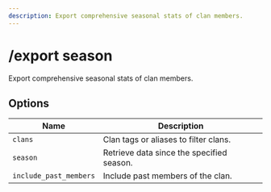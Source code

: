 ```yaml
---
description: Export comprehensive seasonal stats of clan members.
---
```


# /export season

Export comprehensive seasonal stats of clan members.

## Options

| Name | Description |
|------|-------------|
| `clans` | Clan tags or aliases to filter clans. |
| `season` | Retrieve data since the specified season. |
| `include_past_members` | Include past members of the clan. |

